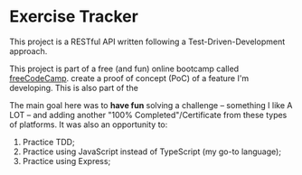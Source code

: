# Exercise Tracker

This project is a RESTful API written following a Test-Driven-Development approach. 

This project is part of a free (and fun) online bootcamp called [freeCodeCamp](https://www.freecodecamp.org/). create a proof of concept (PoC) of a feature I'm developing. This is also part of the 

The main goal here was to **have fun** solving a challenge – something I like A LOT – and adding another "100% Completed"/Certificate from these types of platforms. It was also an opportunity to:

 1. Practice TDD;
 2. Practice using JavaScript instead of TypeScript (my go-to language);
 3. Practice using Express;
